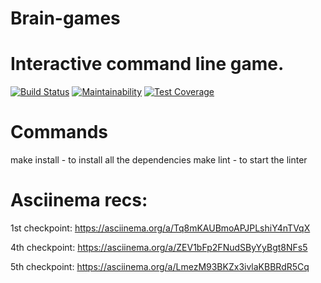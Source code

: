 # Brain-games
# Interactive command line game.

[![Build Status](https://travis-ci.org/tungatarovM/project-lvl1-s336.svg?branch=master)](https://travis-ci.org/tungatarovM/project-lvl1-s336)
[![Maintainability](https://api.codeclimate.com/v1/badges/24a27ce00678e4a87534/maintainability)](https://codeclimate.com/github/tungatarovM/project-lvl1-s336/maintainability)
[![Test Coverage](https://api.codeclimate.com/v1/badges/24a27ce00678e4a87534/test_coverage)](https://codeclimate.com/github/tungatarovM/project-lvl1-s336/test_coverage)

# Commands
  make install - to install all the dependencies
  make lint - to start the linter

# Asciinema recs:
  1st checkpoint: https://asciinema.org/a/Tq8mKAUBmoAPJPLshiY4nTVqX
  
  4th checkpoint: https://asciinema.org/a/ZEV1bFp2FNudSByYyBgt8NFs5
  
  5th checkpoint: https://asciinema.org/a/LmezM93BKZx3ivlaKBBRdR5Cq
